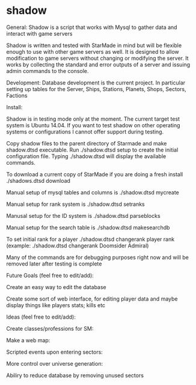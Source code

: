 shadow
======

General:
Shadow is a script that works with Mysql to gather data and interact with game servers

Shadow is written and tested with StarMade in mind but will be flexible enough to use with other game servers as well.  It is designed to allow modification to game servers without changing or modifying the server.  It works by collecting the standard and error outputs of a server and issuing admin commands to the console.


Development:
Database development is the current project.  In particular setting up tables for the Server, Ships, Stations, Planets, Shops, Sectors, Factions


Install:

Shadow is in testing mode only at the moment.  The current target test system is Ubuntu 14.04.  If you want to test shadow on other operating systems or configurations I cannot offer support during testing.  

Copy shadow files to the parent directory of Starmade and make shadow.dtsd executable.  Run ./shadow.dtsd setup to create the initial configuration file.  Typing ./shadow.dtsd will display the available commands.

To download a current copy of StarMade if you are doing a fresh install ./shadows.dtsd download

Manual setup of mysql tables and columns is ./shadow.dtsd mycreate

Manual setup for rank system is ./shadow.dtsd setranks

Manusal setup for the ID system is ./shadow.dtsd parseblocks

Manual setup for the search table is ./shadow.dtsd makesearchdb

To set initial rank for a player ./shadow.dtsd changerank player rank (example: ./shadow.dtsd changerank Doomsider Admiral)

Many of the commands are for debugging purposes right now and will be removed later after testing is complete 


Future Goals (feel free to edit/add):

Create an easy way to edit the database

Create some sort of web interface, for editing player data and maybe display things like players stats; kills etc


Ideas (feel free to edit/add):

Create classes/professions for SM:

Make a web map:

Scripted events upon entering sectors:


More control over universe generation:

Abiliry to reduce database by removing unused sectors
